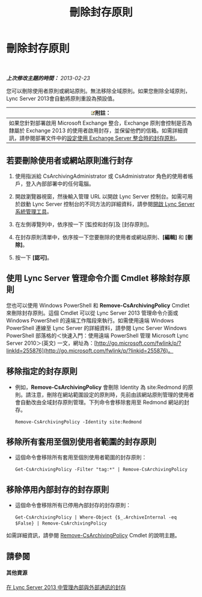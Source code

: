 ﻿---
title: 刪除封存原則
TOCTitle: 刪除封存原則
ms:assetid: 4739a691-41cc-4128-8bb8-6d5a4c02107a
ms:mtpsurl: https://technet.microsoft.com/zh-tw/library/Gg520989(v=OCS.15)
ms:contentKeyID: 49290788
ms.date: 08/10/2015
mtps_version: v=OCS.15
ms.translationtype: HT
---

# 刪除封存原則

 

_**上次修改主題的時間：** 2013-02-23_

您可以刪除使用者原則或網站原則。無法移除全域原則。如果您刪除全域原則，Lync Server 2013會自動將原則重設為預設值。

<table>
<thead>
<tr class="header">
<th><img src="images/Gg398811.note(OCS.15).gif" title="note" alt="note" />附註：</th>
</tr>
</thead>
<tbody>
<tr class="odd">
<td>如果您針對部署啟用 Microsoft Exchange 整合，Exchange 原則會控制是否為隸屬於 Exchange 2013 的使用者啟用封存，並保留他們的信箱。如需詳細資訊，請參閱部署文件中的<a href="lync-server-2013-setting-up-policies-for-archiving-when-using-exchange-server-integration.md">設定使用 Exchange Server 整合時的封存原則</a>。</td>
</tr>
</tbody>
</table>


## 若要刪除使用者或網站原則進行封存

1.  使用指派給 CsArchivingAdministrator 或 CsAdministrator 角色的使用者帳戶，登入內部部署中的任何電腦。

2.  開啟瀏覽器視窗，然後輸入管理 URL 以開啟 Lync Server 控制台。如需可用於啟動 Lync Server 控制台的不同方法的詳細資料，請參閱[開啟 Lync Server 系統管理工具](lync-server-2013-open-lync-server-administrative-tools.md)。

3.  在左側導覽列中，依序按一下 \[監控和封存\]及 \[封存原則\]。

4.  在封存原則清單中，依序按一下您要刪除的使用者或網站原則、**\[編輯\]** 和 **\[刪除\]**。

5.  按一下 **\[認可\]**。

## 使用 Lync Server 管理命令介面 Cmdlet 移除封存原則

您也可以使用 Windows PowerShell 和 **Remove-CsArchivingPolicy** Cmdlet 來刪除封存原則。這個 Cmdlet 可以從 Lync Server 2013 管理命令介面或 Windows PowerShell 的遠端工作階段來執行。如需使用遠端 Windows PowerShell 連線至 Lync Server 的詳細資料，請參閱 Lync Server Windows PowerShell 部落格的＜快速入門：使用遠端 PowerShell 管理 Microsoft Lync Server 2010＞(英文) 一文，網址為：[http://go.microsoft.com/fwlink/p/?linkId=255876](http://go.microsoft.com/fwlink/p/?linkid=255876)。

## 移除指定的封存原則

  - 例如，**Remove-CsArchivingPolicy** 會刪除 Identity 為 site:Redmond 的原則。請注意，刪除在網站範圍設定的原則時，先前由該網站原則管理的使用者會自動改由全域封存原則管理。下列命令會移除套用至 Redmond 網站的封存。
    
        Remove-CsArchivingPolicy -Identity site:Redmond

## 移除所有套用至個別使用者範圍的封存原則

  - 這個命令會移除所有套用至個別使用者範圍的封存原則：
    
        Get-CsArchivingPolicy -Filter "tag:*" | Remove-CsArchivingPolicy

## 移除停用內部封存的封存原則

  - 這個命令會移除所有已停用內部封存的封存原則：
    
        Get-CsArchivingPolicy | Where-Object {$_.ArchiveInternal -eq $False} | Remove-CsArchivingPolicy

如需詳細資訊，請參閱 [Remove-CsArchivingPolicy](remove-csarchivingpolicy.md) Cmdlet 的說明主題。

## 請參閱

#### 其他資源

[在 Lync Server 2013 中管理內部與外部通訊的封存](lync-server-2013-managing-the-archiving-of-internal-and-external-communications.md)

